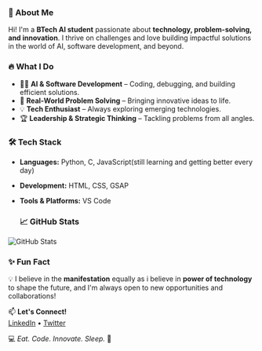 ### 🚀 About Me
Hi! I'm a **BTech AI student** passionate about **technology, problem-solving, and innovation**. I thrive on challenges and love building impactful solutions in the world of AI, software development, and beyond.

### 🔥 What I Do
- 👨‍💻 **AI & Software Development** – Coding, debugging, and building efficient solutions.
- 🔎 **Real-World Problem Solving** – Bringing innovative ideas to life.
- 💡 **Tech Enthusiast** – Always exploring emerging technologies.
- 🏆 **Leadership & Strategic Thinking** – Tackling problems from all angles.

### 🛠️ Tech Stack
- **Languages:** Python, C, JavaScript(still learning and getting better every day)
- **Development:** HTML, CSS, GSAP
- **Tools & Platforms:** VS Code

  ### 📈 GitHub Stats
![GitHub Stats](https://github-readme-stats.vercel.app/api?username=surbhi-mundra&show_icons=true&theme=radical)

  ### ✨ Fun Fact
💡 I believe in the **manifestation** equally as i believe in **power of technology**  to shape the future, and I'm always open to new opportunities and collaborations!

📫 **Let's Connect!**  
[LinkedIn](www.linkedin.com/in/surbhi-mundra--) • [Twitter](https://x.com/SurbhiMundra_?t=40hq8YriSlnEZw33emvQvw&s=08 )


💻 *Eat. Code. Innovate. Sleep.* 🚀


<!---
surbhi-mundra/surbhi-mundra is a ✨ special ✨ repository because its `README.md` (this file) appears on your GitHub profile.
You can click the Preview link to take a look at your changes.
--->
